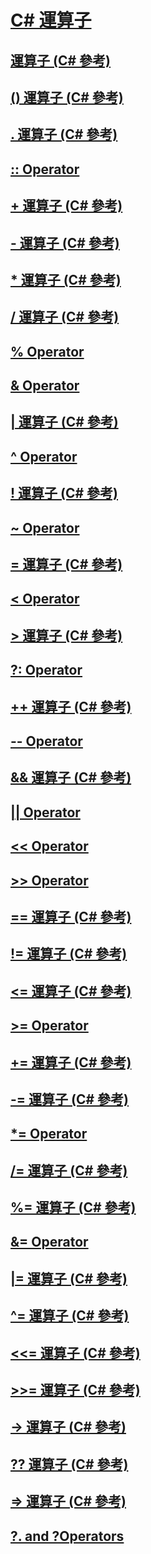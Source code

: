 # [C# 運算子](index.md)
## [運算子 (C# 參考)](index-operator.md)
## [() 運算子 (C# 參考)](invocation-operator.md)
## [. 運算子 (C# 參考)](member-access-operator.md)
## [:: Operator](TocOutOfQuery)
## [+ 運算子 (C# 參考)](addition-operator.md)
## [- 運算子 (C# 參考)](subtraction-operator.md)
## [* 運算子 (C# 參考)](multiplication-operator.md)
## [/ 運算子 (C# 參考)](division-operator.md)
## [% Operator](TocOutOfQuery)
## [& Operator](TocOutOfQuery)
## [| 運算子 (C# 參考)](or-operator.md)
## [^ Operator](TocOutOfQuery)
## [! 運算子 (C# 參考)](logical-negation-operator.md)
## [~ Operator](TocOutOfQuery)
## [= 運算子 (C# 參考)](assignment-operator.md)
## [< Operator](TocOutOfQuery)
## [> 運算子 (C# 參考)](greater-than-operator.md)
## [?: Operator](TocOutOfQuery)
## [++ 運算子 (C# 參考)](increment-operator.md)
## [-- Operator](TocOutOfQuery)
## [&& 運算子 (C# 參考)](conditional-and-operator.md)
## [|| Operator](TocOutOfQuery)
## [<< Operator](TocOutOfQuery)
## [>> Operator](TocOutOfQuery)
## [== 運算子 (C# 參考)](equality-comparison-operator.md)
## [!= 運算子 (C# 參考)](not-equal-operator.md)
## [<= 運算子 (C# 參考)](less-than-equal-operator.md)
## [>= Operator](TocOutOfQuery)
## [+= 運算子 (C# 參考)](addition-assignment-operator.md)
## [-= 運算子 (C# 參考)](subtraction-assignment-operator-1.md)
## [*= Operator](TocOutOfQuery)
## [/= 運算子 (C# 參考)](subtraction-assignment-operator.md)
## [%= 運算子 (C# 參考)](modulus-assignment-operator.md)
## [&= Operator](TocOutOfQuery)
## [|= 運算子 (C# 參考)](or-assignment-operator.md)
## [^= 運算子 (C# 參考)](xor-assignment-operator.md)
## [<<= 運算子 (C# 參考)](left-shift-assignment-operator.md)
## [>>= 運算子 (C# 參考)](right-shift-assignment-operator.md)
## [-> 運算子 (C# 參考)](dereference-operator.md)
## [?? 運算子 (C# 參考)](null-conditional-operator.md)
## [=> 運算子 (C# 參考)](lambda-operator.md)
## [?. and ?Operators](TocOutOfQuery)
